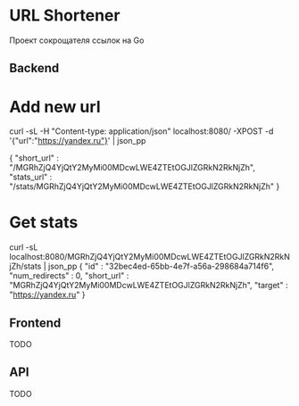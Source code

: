 # URL Shortener

Проект сокрощателя ссылок на Go

## Backend

# Add new url
curl -sL -H "Content-type: application/json"  localhost:8080/ -XPOST -d '{"url":"https://yandex.ru"}' | json_pp

{
   "short_url" : "/MGRhZjQ4YjQtY2MyMi00MDcwLWE4ZTEtOGJlZGRkN2RkNjZh",
   "stats_url" : "/stats/MGRhZjQ4YjQtY2MyMi00MDcwLWE4ZTEtOGJlZGRkN2RkNjZh"
}

# Get stats
curl -sL localhost:8080/MGRhZjQ4YjQtY2MyMi00MDcwLWE4ZTEtOGJlZGRkN2RkNjZh/stats | json_pp
{
   "id" : "32bec4ed-65bb-4e7f-a56a-298684a714f6",
   "num_redirects" : 0,
   "short_url" : "MGRhZjQ4YjQtY2MyMi00MDcwLWE4ZTEtOGJlZGRkN2RkNjZh",
   "target" : "https://yandex.ru"
}

## Frontend

TODO

## API

TODO
